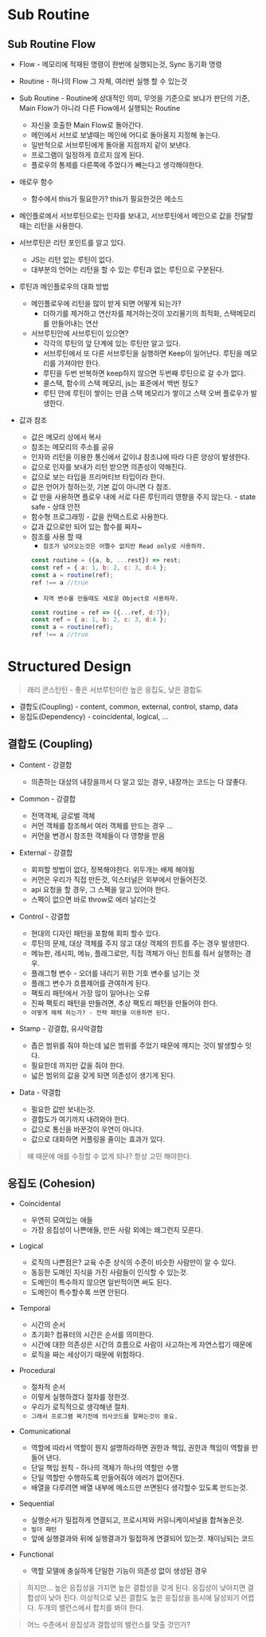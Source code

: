 
#  Sub Routine

## Sub Routine Flow

- Flow - 메모리에 적재된 명령이 한번에 실행되는것, Sync 동기화 명령
- Routine - 하나의 Flow 그 자체, 여러번 실행 할 수 있는것
- Sub Routine - Routine에 상대적인 의미, 무엇을 기준으로 보냐가 판단의 기준, Main Flow가 아니라 다른 Flow에서 실행되는 Routine
  - 자신을 호출한 Main Flow로 돌아간다.
  - 메인에서 서브로 보낼때는 메인에 어디로 돌아올지 지정해 놓는다.
  - 일반적으로 서브루틴에게 돌아올 지점까지 같이 보낸다.
  - 프로그램이 일정하게 흐르지 않게 된다.
  - 플로우의 통제를 다른쪽에 주었다가 빼는다고 생각해야한다.

- 애로우 함수
  - 함수에서 this가 필요한가? this가 필요한것은 메소드

- 메인플로에서 서브루틴으로는 인자를 보내고, 서브루틴에서 메인으로 값을 전달할때는 리턴을 사용한다.
- 서브루틴은 리턴 포인트를 알고 있다.
  - JS는 리턴 없는 루틴이 없다. 
  - 대부분의 언어는 리턴을 할 수 있는 루틴과 없는 루틴으로 구분된다.

- 루틴과 메인플로우의 대화 방법
  - 메인플로우에 리턴을 많이 받게 되면 어떻게 되는가?
    - 더하기를 제거하고 연산자를 제거하는것이 꼬리물기의 최적화, 스택메모리를 만들어내는 연산
  - 서브루틴안에 서브루틴이 있으면?
    - 각각의 루틴의 앞 단계에 있는 루틴만 알고 있다.
    - 서브루틴에서 또 다른 서브루틴을 실행하면 Keep이 일어난다. 루틴을 메모리를 가져야만 한다.
    - 루틴을 두번 반복하면 keep하지 않으면 두번째 루틴으로 갈 수가 없다.
    - 콜스택, 함수의 스택 메모리, js는 표준에서 백번 정도?
    - 루틴 안에 루틴이 쌓이는 만큼 스택 메모리가 쌓이고 스택 오버 플로우가 발생한다.

- 값과 참조
  - 값은 메모리 상에서 복사
  - 참조는 메모리의 주소를 공유
  - 인자와 리턴을 이용한 통신에서 값이냐 참조냐에 따라 다른 양상이 발생한다.
  - 값으로 인자를 보내가 리턴 받으면 의존성이 약해진다.
  - 값으로 보는 타입을 프리머티브 타입이라 한다.
  - 값은 언어가 정하는것, 기본 값이 아니면 다 참조.
  - 값 만을 사용하면 플로우 내에 서로 다른 루틴끼리 영향을 주지 않는다. - state safe - 상태 안전
  - 함수형 프로그래밍 - 값을 컨택스트로 사용한다.
  - 값과 값으로만 되어 있는 함수를 짜자~
  - 참조를 사용 할 때
    - `참조가 넘어오는것은 어쩔수 없지만 Read only로 사용하자.`
    ```js
    const routine = ({a, b, ...rest}) => rest;
    const ref = { a: 1, b: 2, c: 3, d:4 };
    const a = routine(ref);
    ref !== a //true
    ```
    - `지역 변수를 만들때도 새로운 Object로 사용하자.`
    ```js
    const routine = ref => ({...ref, d:7});
    const ref = { a: 1, b: 2, c: 3, d:4 };
    const a = routine(ref);
    ref !== a //true
    ```


# Structured Design 
> 래리 콘스탄틴 - 좋은 서브루틴이란 높은 응집도, 낮은 결합도

- 결합도(Coupling) - content, common, external, control, stamp, data
- 응집도(Dependency) - coincidental, logical, ...

## 결합도 (Coupling)
- Content - 강결합
  - 의존하는 대상의 내장을까서 다 알고 있는 경우, 내장까는 코드는 다 않좋다.
- Common - 강결합
  - 전역객체, 글로벌 객체
  - 커먼 객체를 참조해서 여러 객체를 만드는 경우 ...
  - 커먼을 변경시 참조한 객체들이 다 영향을 받음

- External - 강결합
  - 회피할 방법이 없다, 정복해야한다. 위두개는 배제 해야됨
  - 커먼은 우리가 직접 만든것, 익스터널은 외부에서 만들어진것.
  - api 요청을 할 경우, 그 스펙을 알고 있어야 한다.
  - 스펙이 없으면 바로 throw로 에러 날리는것

- Control - 강결합
  - 현대의 디자인 패턴을 포함해 회피 할수 있다.
  - 루틴의 문제, 대상 객체를 주지 않고 대상 객체의 힌트를 주는 경우 발생한다.
  - 메뉴판, 레시피, 메뉴, 플래그로만, 직접 객체가 아닌 힌트를 줘서 실행하는 경우.
  - 플래그형 변수 - 오더를 내리기 위한 기호 변수를 넘기는 것
  - 플래그 변수가 흐름제어를 관여하게 된다.
  - 팩토리 패턴에서 가장 많이 일어나는 오류
  - 진짜 팩토리 패턴을 만들려면, 추상 팩토리 패턴을 만들어야 한다.
  - `어떻게 해체 하는가? - 전략 패턴을 이용하면 된다.`

- Stamp - 강결합, 유사악결합
  - 좁은 범위를 줘야 하는데 넓은 범위를 주었기 때문에 깨지는 것이 발생할수 잇다.
  - 필요한데 까지만 값을 줘야 한다.
  - 넓은 범위의 값을 갖게 되면 의존성이 생기게 된다.

- Data - 약결합
  - 필요한 값만 보내는것.
  - 결합도가 여기까지 내려와야 한다.
  - 값으로 통신을 바꾼것이 우연이 아니다.
  - 값으로 대화하면 커플링을 줄이는 효과가 있다.

> 얘 때문에 애를 수정할 수 없게 되나? 항상 고민 해야한다.


## 응집도 (Cohesion) 
- Coincidental
  - 우연히 모여있는 애들
  - 가장 응집성이 나쁜애들, 만든 사람 외에는 왜그런지 모른다.

- Logical
  - 로직의 나쁜점은? 교육 수준 상식의 수준이 비슷한 사람만이 알 수 있다.
  - 동등한 도메인 지식을 가진 사람들이 인식할 수 있는것.
  - 도메인이 특수하지 않으면 일반적이면 써도 된다.
  - 도메인이 특수할수록 쓰면 안된다.

- Temporal
  - 시간의 순서
  - 초기화? 컴퓨터의 시간은 순서를 의미한다.
  - 시간에 대한 의존성은 시간의 흐름으로 사람이 사고하는게 자연스럽기 때문에
  - 로직을 짜는 세상이기 때문에 위험하다.

- Procedural
  - 절차적 순서
  - 이렇게 실행하겠다 절차를 정한것.
  - 우리가 로직적으로 생각해낸 절차.
  - `그래서 프로그램 짜기전에 의사코드를 잘짜는것이 중요.`

- Comunicational
  - 역할에 따라서 역할이 뭔지 설명하라하면 권한과 책임, 권한과 책임이 역할을 만들어 낸다. 
  - 단일 책임 원칙 - 하나의 객체가 하나의 역할만 수행
  - 단일 역할만 수행하도록 만들어줘야 에러가 없어진다.
  - 배열을 다루려면 배열 내부에 메소드만 쓰면된다 생각할수 있도록 만드는것.

- Sequential
  - 실행순서가 밀접하게 연결되고, 프로시져와 커뮤니케이셔널을 합쳐놓은것.
  - `빌더 패턴`
  - 앞에 실행결과와 뒤에 실행결과가 밀접하게 연결되어 있는것. 채이닝되는 코드

- Functional
  - 역할 모델에 충실하게 단일한 기능이 의존성 없이 생성된 경우

> 하지만... 높은 응집성을 가지면 높은 결합성을 갖게 된다. 응집성이 낮아지면 결합성이 낮아 진다. 이상적으로 낮은 결합도 높은 응집성을 동시에 달성되기 어렵다. 두개의 밸런스에서 합치를 봐야 한다.

> 어느 수준에서 응집성과 결합성의 밸런스를 맞출 것인가?
